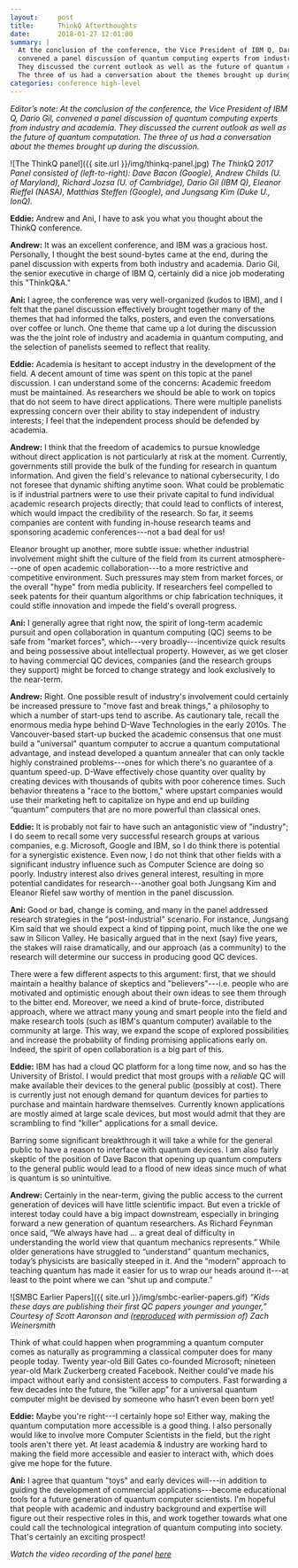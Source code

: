 ```yaml
---
layout:     post
title:      ThinkQ Afterthoughts
date:       2018-01-27 12:01:00
summary: |
  At the conclusion of the conference, the Vice President of IBM Q, Dario Gil,
  convened a panel discussion of quantum computing experts from industry and academia.
  They discussed the current outlook as well as the future of quantum computation.
  The three of us had a conversation about the themes brought up during the discussion. 
categories: conference high-level
---
```


_Editor’s note: At the conclusion of the conference, the Vice President of IBM Q, Dario Gil, convened a panel discussion of quantum computing experts from industry and academia. They discussed the current outlook as well as the future of quantum computation. The three of us had a conversation about the themes brought up during the discussion._


![The ThinkQ panel]({{ site.url }}/img/thinkq-panel.jpg)
_The ThinkQ 2017 Panel consisted of (left-to-right): Dave Bacon (Google), Andrew Childs (U. of Maryland), Richard Jozsa (U. of Cambridge), Dario Gil (IBM Q), Eleanor Rieffel (NASA), Matthias Steffen (Google), and Jungsang Kim (Duke U., IonQ)._

__Eddie:__ Andrew and Ani, I have to ask you what you thought about the ThinkQ conference.

__Andrew:__ It was an excellent conference, and IBM was a gracious host. Personally, I thought the best sound-bytes came at the end, during the panel discussion with experts from both industry and academia. Dario Gil, the senior executive in charge of IBM Q, certainly did a nice job moderating this "ThinkQ&A." 

__Ani:__ I agree, the conference was very well-organized (kudos to IBM), and I felt that the panel discussion effectively brought together many of the themes that had informed the talks, posters, and even the conversations over coffee or lunch. One theme that came up a lot during the discussion was the the joint role of industry and academia in quantum computing, and the selection of panelists seemed to reflect that reality.

__Eddie:__ Academia is hesitant to accept industry in the development of the field. A decent amount of time was spent on this topic at the panel discussion. I can understand some of the concerns: Academic freedom must be maintained. As researchers we should be able to work on topics that do not seem to have direct applications. There were multiple panelists expressing concern over their ability to stay independent of industry interests; I feel that the independent process should be defended by academia.

__Andrew:__ I think that the freedom of academics to pursue knowledge without direct application is not particularly at risk at the moment. Currently, governments still provide the bulk of the funding for research in quantum information. And given the field's relevance to national cybersecurity, I do not foresee that dynamic shifting anytime soon. What could be problematic is if industrial partners were to use their private capital to fund individual academic research projects directly; that could lead to conflicts of interest, which would impact the credibility of the research. So far, it seems companies are content with funding in-house research teams and sponsoring academic conferences---not a bad deal for us!

Eleanor brought up another, more subtle issue: whether industrial involvement might shift the culture of the field from its current atmosphere---one of open academic collaboration---to a more restrictive and competitive environment. Such pressures may stem from market forces, or the overall "hype" from media publicity. If researchers feel compelled to seek patents for their quantum algorithms or chip fabrication techniques, it could stifle innovation and impede the field's overall progress. 

__Ani:__ I generally agree that right now, the spirit of long-term academic pursuit and open collaboration in quantum computing (QC) seems to be safe from "market forces", which---very broadly---incentivize quick results and being possessive about intellectual property. However, as we get closer to having commercial QC devices, companies (and the research groups they support) might be forced to change strategy and look exclusively to the near-term. 

__Andrew:__ Right. One possible result of industry's involvement could certainly be increased pressure to "move fast and break things," a philosophy to which a number of start-ups tend to ascribe. As cautionary tale, recall the enormous media hype behind D-Wave Technologies in the early 2010s. The Vancouver-based start-up bucked the academic consensus that one must build a "universal" quantum computer to accrue a quantum computational advantage, and instead developed a quantum annealer that can only tackle highly constrained problems---ones for which there's no guarantee of a quantum speed-up. D-Wave effectively chose quantity over quality by creating devices with thousands of qubits with poor coherence times. Such behavior threatens a "race to the bottom," where upstart companies would use their marketing heft to capitalize on hype and end up building “quantum” computers that are no more powerful than classical ones. 

__Eddie:__ It is probably not fair to have such an antagonistic view of "industry"; I do seem to recall some very successful research groups at various companies, e.g. Microsoft, Google and IBM, so I do think there is potential for a synergistic existence. Even now, I do not think that other fields with a significant industry influence such as Computer Science are doing so poorly. Industry interest also drives general interest, resulting in more potential candidates for research---another goal both Jungsang Kim and Eleanor Riefel saw worthy of mention in the panel discussion.

__Ani:__ Good or bad, change is coming, and many in the panel addressed research strategies in the "post-industrial" scenario. For instance, Jungsang Kim said that we should expect a kind of tipping point, much like the one we saw in Silicon Valley. He basically argued that in the next (say) five years, the stakes will raise dramatically, and our approach (as a community) to the research will determine our success in producing good QC devices. 

There were a few different aspects to this argument: first, that we should maintain a healthy balance of skeptics and "believers"---i.e. people who are motivated and optimistic enough about their own ideas to see them through to the bitter end. Moreover, we need a kind of brute-force, distributed approach, where we attract many young and smart people into the field and make research tools (such as IBM's quantum computer) available to the community at large. This way, we expand the scope of explored possibilities and increase the probability of finding promising applications early on. Indeed, the spirit of open collaboration is a big part of this. 

__Eddie:__ IBM has had a cloud QC platform for a long time now, and so has the University of Bristol. I would predict that most groups with a _reliable_ QC will make available their devices to the general public (possibly at cost). There is currently just not enough demand for quantum devices for parties to purchase and maintain hardware themselves. Currently known applications are mostly aimed at large scale devices, but most would admit that they are scrambling to find "killer" applications for a small device. 

Barring some significant breakthrough it will take a while for the general public to have a reason to interface with quantum devices. I am also fairly skeptic of the position of Dave Bacon that opening up quantum computers to the general public would lead to a flood of new ideas since much of what is quantum is so unintuitive.

__Andrew:__ Certainly in the near-term, giving the public access to the current generation of devices will have little scientific impact. But even a trickle of interest today could have a big impact downstream, especially in bringing forward a new generation of quantum researchers. As Richard Feynman once said, “We always have had … a great deal of difficulty in understanding the world view that quantum mechanics represents.” While older generations have struggled to “understand” quantum mechanics, today’s physicists are basically steeped in it. And the “modern” approach to teaching quantum has made it easier for us to wrap our heads around it---at least to the point where we can “shut up and compute.”

![SMBC Earlier Papers]({{ site.url }}/img/smbc-earlier-papers.gif)
_“Kids these days are publishing their first QC papers younger and younger,”
Courtesy of Scott Aaronson and ([reproduced](https://www.smbc-comics.com/comic/the-talk-3) with permission of) Zach Weinersmith_

Think of what could happen when programming a quantum computer comes as naturally as programming a classical computer does for many people today. Twenty year-old Bill Gates co-founded Microsoft; nineteen year-old Mark Zuckerberg created Facebook. Neither could’ve made his impact without early and consistent access to computers. Fast forwarding a few decades into the future, the “killer app” for a universal quantum computer might be devised by someone who hasn’t even been born yet! 

__Eddie:__ Maybe you're right---I certainly hope so! Either way, making the quantum computation more accessible is a good thing. I also personally would like to involve more Computer Scientists in the field, but the right tools aren't there yet. At least academia & industry are working hard to making the field more accessible and easier to interact with, which does give me hope for the future.

__Ani:__ I agree that quantum "toys" and early devices will---in addition to guiding the development of commercial applications---become educational tools for a future generation of quantum computer scientists. I'm hopeful that people with academic and industry background and expertise will figure out their respective roles in this, and work together towards what one could call the technological integration of quantum computing into society. That's certainly an exciting prospect!

_Watch the video recording of the panel [here](https://www.youtube.com/watch?v=ZLLBApPuz8c)_
